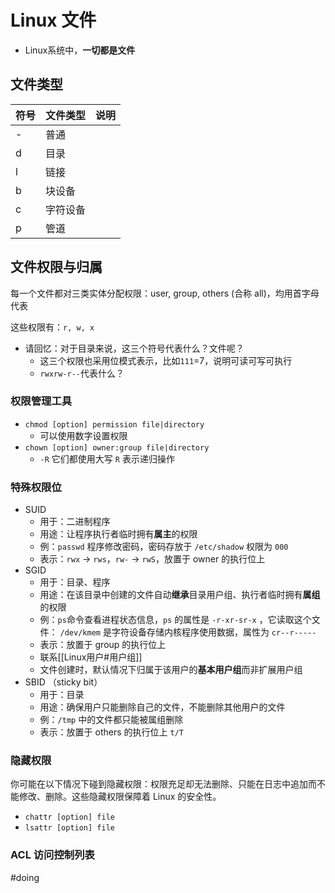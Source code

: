 # Linux 文件

* Linux系统中，**一切都是文件**

## 文件类型

| 符号 | 文件类型 | 说明 |
| ---- | -------- | ---- |
| -    | 普通     |      |
| d    | 目录     |      |
| l    | 链接     |      |
| b    | 块设备   |      |
| c    | 字符设备 |      |
| p    | 管道     |      |

## 文件权限与归属

每一个文件都对三类实体分配权限：user, group, others (合称 all)，均用首字母代表

这些权限有：`r, w, x`

* 请回忆：对于目录来说，这三个符号代表什么？文件呢？
  * 这三个权限也采用位模式表示，比如`111`=7，说明可读可写可执行
  * `rwxrw-r--`代表什么？

### 权限管理工具

* `chmod [option] permission file|directory`
  * 可以使用数字设置权限
* `chown [option] owner:group file|directory`
  * `-R` 它们都使用大写 `R` 表示递归操作

### 特殊权限位

* SUID
  * 用于：二进制程序
  * 用途：让程序执行者临时拥有**属主**的权限
  * 例：`passwd` 程序修改密码，密码存放于 `/etc/shadow` 权限为 `000`
  * 表示：`rwx` → `rws`，`rw-` → `rwS`，放置于 owner 的执行位上
* SGID
  * 用于：目录、程序
  * 用途：在该目录中创建的文件自动**继承**目录用户组、执行者临时拥有**属组**的权限
  * 例：`ps`命令查看进程状态信息，`ps` 的属性是 `-r-xr-sr-x` ，它读取这个文件： `/dev/kmem` 是字符设备存储内核程序使用数据，属性为 `cr--r-----`
  * 表示：放置于 group 的执行位上
  * 联系[[Linux用户#用户组]]
  * 文件创建时，默认情况下归属于该用户的**基本用户组**而非扩展用户组
* SBID （sticky bit）
  * 用于：目录
  * 用途：确保用户只能删除自己的文件，不能删除其他用户的文件
  * 例：`/tmp` 中的文件都只能被属组删除
  * 表示：放置于 others 的执行位上 `t/T`


### 隐藏权限

你可能在以下情况下碰到隐藏权限：权限充足却无法删除、只能在日志中追加而不能修改、删除。这些隐藏权限保障着 Linux 的安全性。

* `chattr [option] file`
* `lsattr [option] file`

### ACL 访问控制列表

#doing
